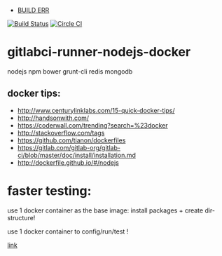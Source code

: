 
- [BUILD ERR](https://registry.hub.docker.com/u/brownman/install-config-test/builds_history/94705/)

[![Build Status](https://travis-ci.org/brownman/install_config_test.svg?branch=master)](https://travis-ci.org/brownman/install_config_test)
[![Circle CI](https://circleci.com/gh/brownman/install_config_test.svg?style=svg)](https://circleci.com/gh/brownman/install_config_test)

gitlabci-runner-nodejs-docker
=============================

nodejs npm bower grunt-cli redis mongodb

docker tips:
------
- http://www.centurylinklabs.com/15-quick-docker-tips/
- http://handsonwith.com/
- https://coderwall.com/trending?search=%23docker
- http://stackoverflow.com/tags
- https://github.com/tianon/dockerfiles
- https://gitlab.com/gitlab-org/gitlab-ci/blob/master/doc/install/installation.md
- http://dockerfile.github.io/#/nodejs

faster testing:
====
 use 1 docker container as the base image: install packages + create dir-structure!
 
 use 1 docker container to config/run/test !
 
 [link](http://dockerfile.github.io/#/ruby-runtime)
